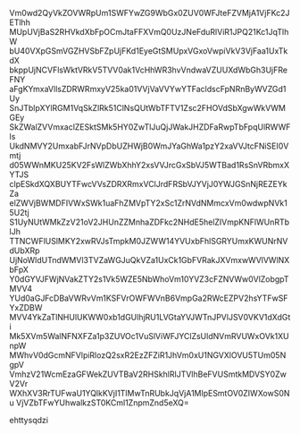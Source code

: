 Vm0wd2QyVkZOVWRpUm1SWFYwZG9WbGx0ZUV0WFJteFZVMjA1VjFKc2JETlhh
MUpUVjBaS2RHVkdXbFpOCmJtaFFXVmQ0UzJNeFduRlViR1JPQ21Kc1JqTlhW
bU40VXpGSmVGZHVSbFZpUjFKd1EyeGtSMUpxVGxoVwpiVkV3VjFaa1UxTkdX
bkppUjNCVFlsWktVRkV5TVV0ak1VcHhWR3hvVndwaVZUUXdWbGh3UjFReFNY
aFgKYmxaVllsZDRWRmxyV25ka01VVjVaVVYwYTFacldscFpNRnByWVZGd1Uy
SnJTblpXYlRGM1VqSkZlRk51ClNsQUtWbTFTV1Zsc2FHOVdSbXgwWkVWMGEy
SkZWalZVVmxaclZESktSMk5HY0ZwTlJuQjJWakJHZDFaRwpTbFpqUlRWWFls
UkdNMVY2UmxabFJrNVpDbUZHWjB0WmJYaGhWa1pzY2xaVVJtcFNiSEI0Vmtj
d05WWnMKU25KV2FsWlZWbXhhY2xsVVJrcGxSbVJ5WTBad1RsSnVRbmxXYTJS
clpESkdXQXBUYTFwcVVsZDRXRmxVClJrdFRSbVJYVjJ0YWJGSnNjREZEYkZa
elZWVjBWMDFIVWxSWk1uaFhZMVpTY2xSc1ZrNVdNMmcxVm0wdwpNVk15U2tj
S1UyNUtWMkZzV21oV2JHUnZZMnhaZDFkc2NHdE5helZIVmpKNFlWUnRTblJh
TTNCWFlUSlMKY2xwRVJsTmpkM0JZWW14YVUxbFhlSGRYUmxKWUNrNVdUbXRp
UjNoWldUTndWMVl3TVZaWGJuQkVZa1UxCk1GbFVRakJXVmxwWVlVWlNXbFpX
Y0dGYVJFWjNVakZTY2s1Vk5WZE5NbWhoVm10YVZ3cFZNVWw0VlZobgpTMVV4
YUd0aGJFcDBaVWRvVm1KSFVrOWFWVnB6VmpGa2RWcEZPV2hsYTFwSFYxZDBW
MVV4YkZaTlNHUlUKWW0xb1dGUlhjRU1LVGtaYVJWTnJPVlJSV0VKV1dXdGti
Mk5XVm5WalNFNXFZa1p3ZUVOc1VuSlViWFJYClZsUldNVmRVUWxOVk1XUnpW
MWhvV0dGcmNFVlpiRlozQ2sxR2EzZFZiR1JhVm0xU1NGVXlOVU5TUm05NgpV
VmhzV21WcmEzaGFWekZUVTBaV2RHSkhlRlJTVlhBeFVUSmtkMDVSY0ZwV2Vr
WXhXV3RrTUFwaU1YQlkKVjI1TlMwTnRUbkJqVjA1MlpESmtOV0ZIWXowS0Nu
VjVZbTFwYUhwalkzST0KCml1ZnpmZnd5eXQ=

ehttysqdzi